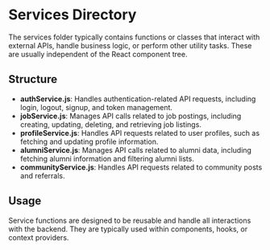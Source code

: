 # Services Directory

The services folder typically contains functions or classes that interact with external APIs, handle business logic, or perform other utility tasks. These are usually independent of the React component tree.

## Structure

- **authService.js**: Handles authentication-related API requests, including login, logout, signup, and token management.
- **jobService.js**: Manages API calls related to job postings, including creating, updating, deleting, and retrieving job listings.
- **profileService.js**: Handles API requests related to user profiles, such as fetching and updating profile information.
- **alumniService.js**: Manages API calls related to alumni data, including fetching alumni information and filtering alumni lists.
- **communityService.js**: Handles API requests related to community posts and referrals.

## Usage

Service functions are designed to be reusable and handle all interactions with the backend. They are typically used within components, hooks, or context providers.

